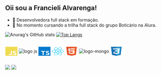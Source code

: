 ## Oii sou a Francieli Alvarenga!

- 🔭 Desenvolvedora full stack em formação.
- 🌱  No momento cursando a trilha full stack do grupo Boticário na Alura.


![Anurag's GitHub stats](https://github-readme-stats.vercel.app/api?username=francieli-alvarenga&show_icons=true&theme=radical)
[![Top Langs](https://github-readme-stats.vercel.app/api/top-langs/?username=francieli-alvarenga&layout=compact)](https://github.com/anuraghazra/github-readme-stats)

<div style="display: inline_block"><br>
  <img align="center" alt="logo js" height="30" width="40" src="https://raw.githubusercontent.com/devicons/devicon/master/icons/javascript/javascript-plain.svg">
 <img align="center" alt="logo js" height="30" width="40" src="https://cdn.jsdelivr.net/gh/devicons/devicon/icons/nodejs/nodejs-original.svg">
  <img align="center" alt="logo-Ts" height="30" width="40" src="https://raw.githubusercontent.com/devicons/devicon/master/icons/typescript/typescript-plain.svg">
  <img align="center" alt="logo-React" height="30" width="40" src="https://raw.githubusercontent.com/devicons/devicon/master/icons/react/react-original.svg">
  <img align="center" alt="logo-HTML" height="30" width="40" src="https://raw.githubusercontent.com/devicons/devicon/master/icons/html5/html5-original.svg">
  <img align="center" alt="logo-mongo" height="30" width="40" src="https://cdn.jsdelivr.net/gh/devicons/devicon/icons/mongodb/mongodb-original.svg">
  <img align="center" alt="logo-CSS" height="30" width="40" src="https://raw.githubusercontent.com/devicons/devicon/master/icons/css3/css3-original.svg">
</div>

##

<div> 
  
  <a href = "mailto:francielereis0@gmail.com"><img src="https://img.shields.io/badge/-Gmail-%23333?style=for-the-badge&logo=gmail&logoColor=red" target="_blank"></a>
  <a href="https://www.linkedin.com/in/francieli-alvarenga-54132b16b/" target="_blank"><img src="https://img.shields.io/badge/-LinkedIn-%230077B5?style=for-the-badge&logo=linkedin&logoColor=white" target="_blank"></a> 
  
  
</div>



